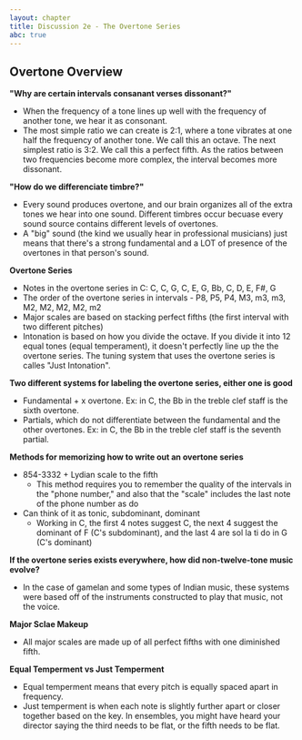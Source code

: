 ```yaml
---
layout: chapter
title: Discussion 2e - The Overtone Series
abc: true
---
```


## Overtone Overview

**"Why are certain intervals consanant verses dissonant?"**
- When the frequency of a tone lines up well with the frequency of another tone, we hear it as consonant.
- The most simple ratio we can create is 2:1, where a tone vibrates at one half the frequency of another tone. We call this an octave. The next simplest ratio is 3:2. We call this a perfect fifth. As the ratios between two frequencies become more complex, the interval becomes more dissonant. 

**"How do we differenciate timbre?"**
- Every sound produces overtone, and our brain organizes all of the extra tones we hear into one sound. Different timbres occur becuase every sound source contains different levels of overtones.
- A "big" sound (the kind we usually hear in professional musicians) just means that there's a strong fundamental and a LOT of presence of the overtones in that person's sound.

**Overtone Series**
- Notes in the overtone series in C: C, C, G, C, E, G, Bb, C, D, E, F#, G
- The order of the overtone series in intervals - P8, P5, P4, M3, m3, m3, M2, M2, M2, M2, m2
- Major scales are based on stacking perfect fifths (the first interval with two different pitches) 
- Intonation is based on how you divide the octave. If you divide it into 12 equal tones (equal temperament), it doesn't perfectly line up the the overtone series. The tuning system that uses the overtone series is calles "Just Intonation".

**Two different systems for labeling the overtone series, either one is good**
- Fundamental + x overtone. Ex: in C, the Bb in the treble clef staff is the sixth overtone.
- Partials, which do not differentiate between the fundamental and the other overtones. Ex: in C, the Bb in the treble clef staff is the seventh partial.

**Methods for memorizing how to write out an overtone series**
- 854-3332 + Lydian scale to the fifth
  - This method requires you to remember the quality of the intervals in the "phone number," and also that the "scale" includes the last note of the phone number as do
- Can think of it as tonic, subdominant, dominant
  - Working in C, the first 4 notes suggest C, the next 4 suggest the dominant of F (C's subdominant), and the last 4 are sol la ti do in G (C's dominant)

**If the overtone series exists everywhere, how did non-twelve-tone music evolve?**
- In the case of gamelan and some types of Indian music, these systems were based off of the instruments constructed to play that music, not the voice.

**Major Sclae Makeup**
- All major scales are made up of all perfect fifths with one diminished fifth. 

**Equal Temperment vs Just Temperment**
- Equal temperment means that every pitch is equally spaced apart in frequency.
- Just temperment is when each note is slightly further apart or closer together based on the key. In ensembles, you might have heard your director saying the third needs to be flat, or the fifth needs to be flat. 
